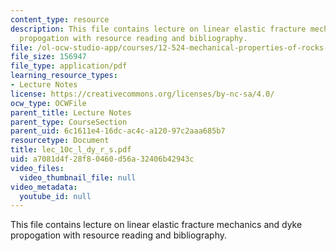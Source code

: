 ```yaml
---
content_type: resource
description: This file contains lecture on linear elastic fracture mechanics and dyke
  propogation with resource reading and bibliography.
file: /ol-ocw-studio-app/courses/12-524-mechanical-properties-of-rocks-fall-2005/a7081d4f28f80460d56a32406b42943c_lec_10c_l_dy_r_s.pdf
file_size: 156947
file_type: application/pdf
learning_resource_types:
- Lecture Notes
license: https://creativecommons.org/licenses/by-nc-sa/4.0/
ocw_type: OCWFile
parent_title: Lecture Notes
parent_type: CourseSection
parent_uid: 6c1611e4-16dc-ac4c-a120-97c2aaa685b7
resourcetype: Document
title: lec_10c_l_dy_r_s.pdf
uid: a7081d4f-28f8-0460-d56a-32406b42943c
video_files:
  video_thumbnail_file: null
video_metadata:
  youtube_id: null
---
```

This file contains lecture on linear elastic fracture mechanics and dyke propogation with resource reading and bibliography.